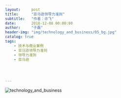 ```yaml
---
layout:     post
title:      "亚马逊领导力准则"
subtitle:   "作者：许飞"
date:       2018-12-08 00:00:00
author:     "于磊"
header-img: "img/technology_and_business/05_bg.jpg"
catalog: true
tags:
    - 技术与商业案例
    - 亚马逊领导力准则
    - 领导力准则
    - 亚马逊




---
```


![technology_and_business](/img/technology_and_business/05Amazon_leadership_principles.png)


